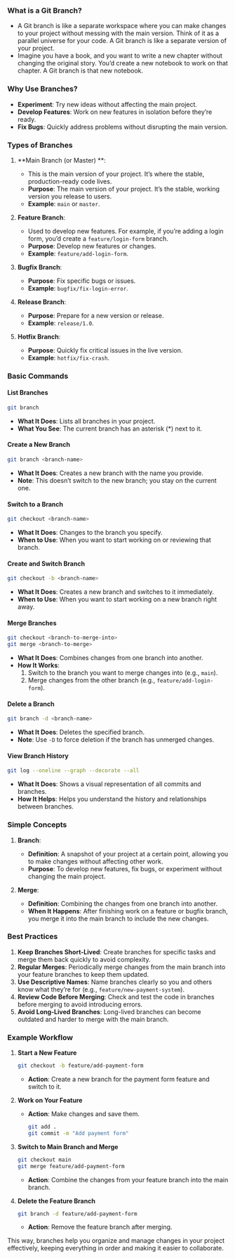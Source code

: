 ### What is a Git Branch?
- A Git branch is like a separate workspace where you can make changes to your project without messing with the main version. Think of it as a parallel universe for your code. A Git branch is like a separate version of your project. 
- Imagine you have a book, and you want to write a new chapter without changing the original story. You’d create a new notebook to work on that chapter. A Git branch is that new notebook.

### Why Use Branches?

- **Experiment**: Try new ideas without affecting the main project.
- **Develop Features**: Work on new features in isolation before they’re ready.
- **Fix Bugs**: Quickly address problems without disrupting the main version.

### Types of Branches

1. **Main Branch (or Master) **:
   -  This is the main version of your project. It’s where the stable, production-ready code lives.
   - **Purpose**: The main version of your project. It’s the stable, working version you release to users.
   - **Example**: `main` or `master`.

2. **Feature Branch**:
   -  Used to develop new features. For example, if you’re adding a login form, you’d create a `feature/login-form` branch.
   - **Purpose**: Develop new features or changes.
   - **Example**: `feature/add-login-form`.

4. **Bugfix Branch**:
   - **Purpose**: Fix specific bugs or issues.
   - **Example**: `bugfix/fix-login-error`.

5. **Release Branch**:
   - **Purpose**: Prepare for a new version or release.
   - **Example**: `release/1.0`.

6. **Hotfix Branch**:
   - **Purpose**: Quickly fix critical issues in the live version.
   - **Example**: `hotfix/fix-crash`.

### Basic Commands

#### **List Branches**
```bash
git branch
```
- **What It Does**: Lists all branches in your project.
- **What You See**: The current branch has an asterisk (*) next to it.

#### **Create a New Branch**
```bash
git branch <branch-name>
```
- **What It Does**: Creates a new branch with the name you provide.
- **Note**: This doesn’t switch to the new branch; you stay on the current one.

#### **Switch to a Branch**
```bash
git checkout <branch-name>
```
- **What It Does**: Changes to the branch you specify.
- **When to Use**: When you want to start working on or reviewing that branch.

#### **Create and Switch Branch**
```bash
git checkout -b <branch-name>
```
- **What It Does**: Creates a new branch and switches to it immediately.
- **When to Use**: When you want to start working on a new branch right away.

#### **Merge Branches**
```bash
git checkout <branch-to-merge-into>
git merge <branch-to-merge>
```
- **What It Does**: Combines changes from one branch into another.
- **How It Works**:
  1. Switch to the branch you want to merge changes into (e.g., `main`).
  2. Merge changes from the other branch (e.g., `feature/add-login-form`).

#### **Delete a Branch**
```bash
git branch -d <branch-name>
```
- **What It Does**: Deletes the specified branch.
- **Note**: Use `-D` to force deletion if the branch has unmerged changes.

#### **View Branch History**
```bash
git log --oneline --graph --decorate --all
```
- **What It Does**: Shows a visual representation of all commits and branches.
- **How It Helps**: Helps you understand the history and relationships between branches.

### Simple Concepts

1. **Branch**:
   - **Definition**: A snapshot of your project at a certain point, allowing you to make changes without affecting other work.
   - **Purpose**: To develop new features, fix bugs, or experiment without changing the main project.

2. **Merge**:
   - **Definition**: Combining the changes from one branch into another.
   - **When It Happens**: After finishing work on a feature or bugfix branch, you merge it into the main branch to include the new changes.

### Best Practices

1. **Keep Branches Short-Lived**: Create branches for specific tasks and merge them back quickly to avoid complexity.
2. **Regular Merges**: Periodically merge changes from the main branch into your feature branches to keep them updated.
3. **Use Descriptive Names**: Name branches clearly so you and others know what they’re for (e.g., `feature/new-payment-system`).
4. **Review Code Before Merging**: Check and test the code in branches before merging to avoid introducing errors.
5. **Avoid Long-Lived Branches**: Long-lived branches can become outdated and harder to merge with the main branch.

### Example Workflow

1. **Start a New Feature**
   ```bash
   git checkout -b feature/add-payment-form
   ```
   - **Action**: Create a new branch for the payment form feature and switch to it.

2. **Work on Your Feature**
   - **Action**: Make changes and save them.
     ```bash
     git add .
     git commit -m "Add payment form"
     ```

3. **Switch to Main Branch and Merge**
   ```bash
   git checkout main
   git merge feature/add-payment-form
   ```
   - **Action**: Combine the changes from your feature branch into the main branch.

4. **Delete the Feature Branch**
   ```bash
   git branch -d feature/add-payment-form
   ```
   - **Action**: Remove the feature branch after merging.

This way, branches help you organize and manage changes in your project effectively, keeping everything in order and making it easier to collaborate.